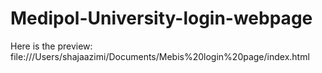 # Medipol-University-login-webpage
Here is the preview: 
file:///Users/shajaazimi/Documents/Mebis%20login%20page/index.html
